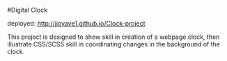 #Digital Clock

deployed: http://jjoyave1.github.io/Clock-project

This project is designed to show skill in creation of a webpage clock, then illustrate CSS/SCSS skill in coordinating changes in the background of the clock.

